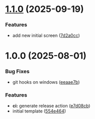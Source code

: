 # [1.1.0](https://github.com/Buildbox-IT-Solutions/expo-app-template/compare/v1.0.0...v1.1.0) (2025-09-19)


### Features

* add new initial screen ([7d2a0cc](https://github.com/Buildbox-IT-Solutions/expo-app-template/commit/7d2a0cc5dc7f25f17b627de426b4870d6af01216))

# 1.0.0 (2025-08-01)


### Bug Fixes

* git hooks on windows ([eeaae7b](https://github.com/Buildbox-IT-Solutions/expo-app-template/commit/eeaae7bc5555c99039bbfbcbf14b6f90c3f4c73b))


### Features

* **ci:** generate release action ([e7d08cb](https://github.com/Buildbox-IT-Solutions/expo-app-template/commit/e7d08cbe5ad6e96045593efcabc498523c7a62ed))
* initial template ([554e464](https://github.com/Buildbox-IT-Solutions/expo-app-template/commit/554e464f1a079acff93596dc8ae8b1dd7b6f2814))
